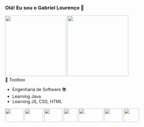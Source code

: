 ### Olá! Eu sou o Gabriel Lourenço 👋

<div>
    <img height="200em" src="https://github-readme-stats-ten-gilt.vercel.app/api?username=Castruu&show_icons=true&theme=dracula&count_private=true">
    <img height="200em" src="https://github-readme-stats-ten-gilt.vercel.app/api/top-langs/?username=Castruu&layout=compact&theme=dracula">
</div>
🧰 Toolbox
  <ul>
      <li>Engenharia de Software 📚</li>
      <li>Learning Java</li>
  <li>Learning JS, CSS, HTML</li>
  </ul>
 <div>
    <img height='45em' width="60" src='https://cdn.worldvectorlogo.com/logos/java-4.svg'>
    <img height='45em' width="60" src="https://cdn.worldvectorlogo.com/logos/logo-javascript.svg">
    <img height='45em' width="60" src="https://cdn.worldvectorlogo.com/logos/html-1.svg">
    <img height='45em' width="45" src='https://cdn.worldvectorlogo.com/logos/css-3.svg'>
    <img height='45em' width="80" src='https://cdn.worldvectorlogo.com/logos/c-1.svg'>
    <img height='45em' width="60" src='https://cdn.worldvectorlogo.com/logos/c.svg'>
    <img height='45em' width="50" src='https://cdn.worldvectorlogo.com/logos/arduino-1.svg'>
  </div>




